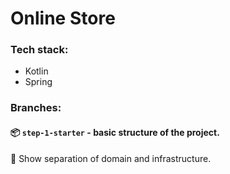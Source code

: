 # Online Store

### Tech stack: 
- Kotlin
- Spring

### Branches:



#### 📦 `step-1-starter` - basic structure of the project. 

📜 Show separation of domain and infrastructure. 

